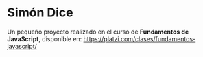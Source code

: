 # Simón Dice
Un pequeño proyecto realizado en el curso de **Fundamentos de JavaScript**, disponible en: https://platzi.com/clases/fundamentos-javascript/